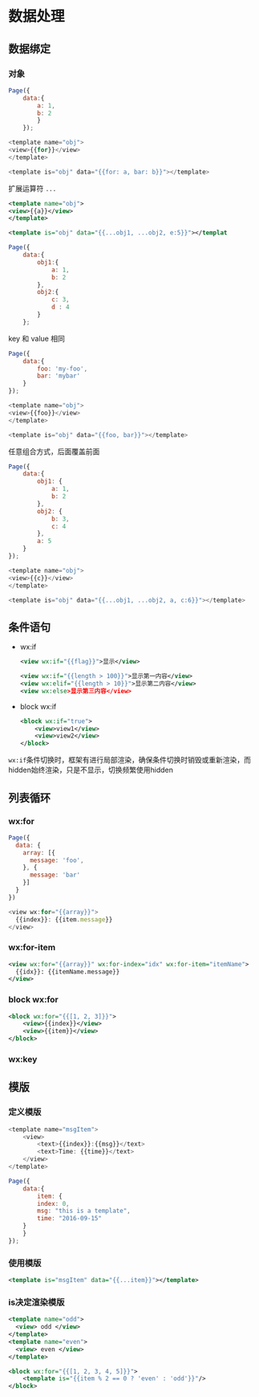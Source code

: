 # 数据处理

## 数据绑定

### 对象

```javascript
Page({
    data:{
        a: 1,
        b: 2
        }
    });

<template name="obj">
<view>{{for}}</view>
</template>

<template is="obj" data="{{for: a, bar: b}}"></template>
```

扩展运算符 `...`

```xml
<template name="obj">
<view>{{a}}</view>
</template>

<template is="obj" data="{{...obj1, ...obj2, e:5}}"></templat
```

```javascript
Page({
    data:{
        obj1:{
            a: 1,
            b: 2
        },
        obj2:{
            c: 3,
            d : 4
        }
    };
```

 key 和 value 相同

````javascript
Page({
    data:{
        foo: 'my-foo',
        bar: 'mybar'
    }
});

<template name="obj">
<view>{{foo}}</view>
</template>

<template is="obj" data="{{foo, bar}}"></template>
````

任意组合方式，后面覆盖前面

```javascript
Page({
    data:{
        obj1: {
            a: 1,
            b: 2
        },
        obj2: {
            b: 3,
            c: 4
        },
        a: 5
    }
});

<template name="obj">
<view>{{c}}</view>
</template>

<template is="obj" data="{{...obj1, ...obj2, a, c:6}}"></template>
```

## 条件语句

* wx:if

  ```xml
  <view wx:if="{{flag}}">显示</view>

  <view wx:if="{{length > 100}}">显示第一内容</view>
  <view wx:elif="{{length > 10}}">显示第二内容</view>
  <view wx:else>显示第三内容</view>
  ```

* block wx:if

  ````xml
  <block wx:if="true">
      <view>view1</view>
      <view>view2</view>
  </block>
  ````

`wx:if`条件切换时，框架有进行局部渲染，确保条件切换时销毁或重新渲染，而hidden始终渲染，只是不显示，切换频繁使用hidden

## 列表循环

### wx:for

````javascript
Page({
  data: {
    array: [{
      message: 'foo',
    }, {
      message: 'bar'
    }]
  }
})

<view wx:for="{{array}}">
  {{index}}: {{item.message}}
</view>
````

### wx:for-item

```xml
<view wx:for="{{array}}" wx:for-index="idx" wx:for-item="itemName">
  {{idx}}: {{itemName.message}}
</view>
```

### block wx:for

```xml
<block wx:for="{{[1, 2, 3]}}">
    <view>{{index}}</view>
    <view>{{item}}</view>
</block>
```

### wx:key

## 模版

### 定义模版

```javascript
<template name="msgItem">
    <view>
        <text>{{index}}:{{msg}}</text>
        <text>Time: {{time}}</text>
    </view>
</template>

Page({
    data:{
        item: {
        index: 0,
        msg: "this is a template",
        time: "2016-09-15"
    }
    }
});
```

### 使用模版

```xml
<template is="msgItem" data="{{...item}}"></template>
```

### is决定渲染模版

````xml
<template name="odd">
  <view> odd </view>
</template>
<template name="even">
  <view> even </view>
</template>

<block wx:for="{{[1, 2, 3, 4, 5]}}">
    <template is="{{item % 2 == 0 ? 'even' : 'odd'}}"/>
</block>
````











